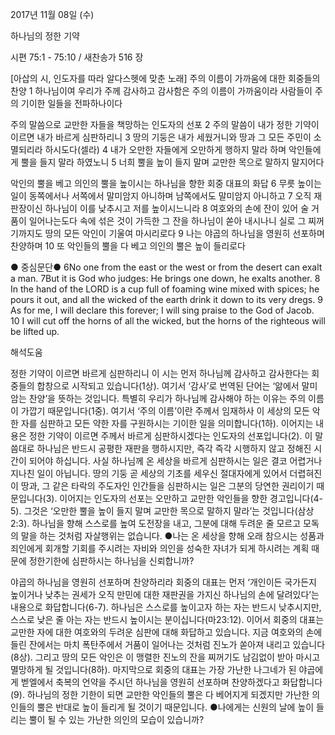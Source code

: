2017년 11월 08일 (수)

하나님의 정한 기약



시편 75:1 - 75:10 / 새찬송가 516 장


[아삽의 시, 인도자를 따라 알다스헷에 맞춘 노래]
주의 이름이 가까움에 대한 회중들의 찬양
1 하나님이여 우리가 주께 감사하고 감사함은 주의 이름이 가까움이라 사람들이 주의 기이한 일들을 전파하나이다 

주의 말씀으로 교만한 자들을 책망하는 인도자의 선포
2 주의 말씀이 내가 정한 기약이 이르면 내가 바르게 심판하리니 3 땅의 기둥은 내가 세웠거니와 땅과 그 모든 주민이 소멸되리라 하시도다(셀라) 4 내가 오만한 자들에게 오만하게 행하지 말라 하며 악인들에게 뿔을 들지 말라 하였노니 5 너희 뿔을 높이 들지 말며 교만한 목으로 말하지 말지어다

악인의 뿔을 베고 의인의 뿔을 높이시는 하나님을 향한 회중 대표의 화답
6 무릇 높이는 일이 동쪽에서나 서쪽에서 말미암지 아니하며 남쪽에서도 말미암지 아니하고 7 오직 재판장이신 하나님이 이를 낮추시고 저를 높이시느니라 8 여호와의 손에 잔이 있어 술 거품이 일어나는도다 속에 섞은 것이 가득한 그 잔을 하나님이 쏟아 내시나니 실로 그 찌꺼기까지도 땅의 모든 악인이 기울여 마시리로다 9 나는 야곱의 하나님을 영원히 선포하며 찬양하며 10 또 악인들의 뿔을 다 베고 의인의 뿔은 높이 들리로다

● 중심문단● 6No one from the east or the west or from the desert can exalt a man. 7But it is God who judges: He brings one down, he exalts another. 8 In the hand of the LORD is a cup full of foaming wine mixed with spices; he pours it out, and all the wicked of the earth drink it down to its very dregs. 9 As for me, I will declare this forever; I will sing praise to the God of Jacob. 10 I will cut off the horns of all the
wicked, but the horns of the righteous will be lifted up.

해석도움





정한 기약이 이르면 바르게 심판하리니
이 시는 먼저 하나님께 감사하고 감사한다는 회중들의 합창으로 시작되고 있습니다(1상). 여기서 ‘감사’로 번역된 단어는 ‘앎에서 말미암는 찬양’을 뜻하는 것입니다. 특별히 우리가 하나님께 감사해야 하는 이유는 주의 이름이 가깝기 때문입니다(1중). 여기서 ‘주의 이름’이란 주께서 임재하사 이 세상의 모든 악한 자를 심판하고 모든 약한 자를 구원하시는 기이한 일을 의미합니다(1하). 이어지는 내용은 정한 기약이 이르면 주께서 바르게 심판하시겠다는 인도자의 선포입니다(2). 이 말씀대로 하나님은 반드시 공평한 재판을 행하시지만, 즉각 즉각 시행하지 않고 정해진 시간이 되어야 하십니다. 사실 하나님께 온 세상을 바르게 심판하시는 일은 결코 어렵거나 지나친 일이 아닙니다. 땅의 기둥 곧 세상의 기초를 세우신 절대자에게 있어서 더렵혀진 이 땅과, 그 같은 타락의 주도자인 인간들을 심판하시는 일은 그분의 당연한 권리이기 때문입니다(3). 이어지는 인도자의 선포는 오만하고 교만한 악인들을 향한 경고입니다(4-5). 그것은 ‘오만한 뿔을 높이 들지 말며 교만한 목으로 말하지 말라’는 것입니다(삼상2:3). 하나님을 향해 스스로를 높여 도전장을 내고, 그분에 대해 두려운 줄 모르고 모독의 말을 하는 것처럼 자살행위는 없습니다.
●나는 온 세상을 향해 오래 참으시는 성품과 죄인에게 회개할 기회를 주시려는 자비와 의인을 성숙한 자녀가 되게 하시려는 계획 때문에 정한기한에 심판하시는 하나님을 신뢰합니까?

야곱의 하나님을 영원히 선포하며 찬양하리라
회중의 대표는 먼저 ‘개인이든 국가든지 높이거나 낮추는 권세가 오직 만민에 대한 재판권을 가지신 하나님의 손에 달려있다’는 내용으로 화답합니다(6-7). 하나님은 스스로를 높이고자 하는 자는 반드시 낮추시지만, 스스로 낮은 줄 아는 자는 반드시 높이시는 분이십니다(마23:12). 이어서 회중의 대표는 교만한 자에 대한 여호와의 두려운 심판에 대해 화답하고 있습니다. 지금 여호와의 손에 들린 잔에서는 마치 폭탄주에서 거품이 일어나는 것처럼 진노가 쏟아져 내리고 있습니다(8상). 그리고 땅의 모든 악인은 이 맹렬한 진노의 잔을 찌꺼기도 남김없이 받아 마시고 멸망하게 될 것입니다(8하). 마지막으로 회중의 대표는 가장 가난한 나그네가 된 야곱에게 벧엘에서 축복의 언약을 주시던 하나님을 영원히 선포하며 찬양하겠다고 화답합니다(9). 하나님의 정한 기한이 되면 교만한 악인들의 뿔은 다 베어지게 되겠지만 가난한 의인들의 뿔은 반대로 높이 들리게 될 것이기 때문입니다.
●나에게는 신원의 날에 높이 들리는 뿔이 될 수 있는 가난한 의인의 모습이 있습니까?